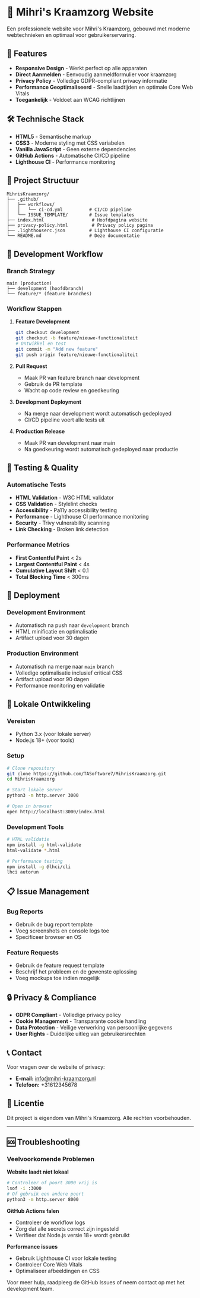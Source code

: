 # 🌸 Mihri's Kraamzorg Website

Een professionele website voor Mihri's Kraamzorg, gebouwd met moderne webtechnieken en optimaal voor gebruikerservaring.

## 🚀 Features

- **Responsive Design** - Werkt perfect op alle apparaten
- **Direct Aanmelden** - Eenvoudig aanmeldformulier voor kraamzorg
- **Privacy Policy** - Volledige GDPR-compliant privacy informatie
- **Performance Geoptimaliseerd** - Snelle laadtijden en optimale Core Web Vitals
- **Toegankelijk** - Voldoet aan WCAG richtlijnen

## 🛠️ Technische Stack

- **HTML5** - Semantische markup
- **CSS3** - Moderne styling met CSS variabelen
- **Vanilla JavaScript** - Geen externe dependencies
- **GitHub Actions** - Automatische CI/CD pipeline
- **Lighthouse CI** - Performance monitoring

## 📁 Project Structuur

```
MihrisKraamzorg/
├── .github/
│   ├── workflows/
│   │   └── ci-cd.yml          # CI/CD pipeline
│   └── ISSUE_TEMPLATE/        # Issue templates
├── index.html                  # Hoofdpagina website
├── privacy-policy.html         # Privacy policy pagina
├── .lighthouserc.json         # Lighthouse CI configuratie
└── README.md                  # Deze documentatie
```

## 🔄 Development Workflow

### Branch Strategy
```
main (production)
├── development (hoofdbranch)
└── feature/* (feature branches)
```

### Workflow Stappen
1. **Feature Development**
   ```bash
   git checkout development
   git checkout -b feature/nieuwe-functionaliteit
   # Ontwikkel en test
   git commit -m "Add new feature"
   git push origin feature/nieuwe-functionaliteit
   ```

2. **Pull Request**
   - Maak PR van feature branch naar development
   - Gebruik de PR template
   - Wacht op code review en goedkeuring

3. **Development Deployment**
   - Na merge naar development wordt automatisch gedeployed
   - CI/CD pipeline voert alle tests uit

4. **Production Release**
   - Maak PR van development naar main
   - Na goedkeuring wordt automatisch gedeployed naar productie

## 🧪 Testing & Quality

### Automatische Tests
- **HTML Validation** - W3C HTML validator
- **CSS Validation** - Stylelint checks
- **Accessibility** - Pa11y accessibility testing
- **Performance** - Lighthouse CI performance monitoring
- **Security** - Trivy vulnerability scanning
- **Link Checking** - Broken link detection

### Performance Metrics
- **First Contentful Paint** < 2s
- **Largest Contentful Paint** < 4s
- **Cumulative Layout Shift** < 0.1
- **Total Blocking Time** < 300ms

## 🚀 Deployment

### Development Environment
- Automatisch na push naar `development` branch
- HTML minificatie en optimalisatie
- Artifact upload voor 30 dagen

### Production Environment
- Automatisch na merge naar `main` branch
- Volledige optimalisatie inclusief critical CSS
- Artifact upload voor 90 dagen
- Performance monitoring en validatie

## 🔧 Lokale Ontwikkeling

### Vereisten
- Python 3.x (voor lokale server)
- Node.js 18+ (voor tools)

### Setup
```bash
# Clone repository
git clone https://github.com/TASoftware7/MihrisKraamzorg.git
cd MihrisKraamzorg

# Start lokale server
python3 -m http.server 3000

# Open in browser
open http://localhost:3000/index.html
```

### Development Tools
```bash
# HTML validatie
npm install -g html-validate
html-validate *.html

# Performance testing
npm install -g @lhci/cli
lhci autorun
```

## 📋 Issue Management

### Bug Reports
- Gebruik de bug report template
- Voeg screenshots en console logs toe
- Specificeer browser en OS

### Feature Requests
- Gebruik de feature request template
- Beschrijf het probleem en de gewenste oplossing
- Voeg mockups toe indien mogelijk

## 🔒 Privacy & Compliance

- **GDPR Compliant** - Volledige privacy policy
- **Cookie Management** - Transparante cookie handling
- **Data Protection** - Veilige verwerking van persoonlijke gegevens
- **User Rights** - Duidelijke uitleg van gebruikersrechten

## 📞 Contact

Voor vragen over de website of privacy:
- **E-mail:** info@mihri-kraamzorg.nl
- **Telefoon:** +31612345678

## 📄 Licentie

Dit project is eigendom van Mihri's Kraamzorg. Alle rechten voorbehouden.

---

## 🆘 Troubleshooting

### Veelvoorkomende Problemen

**Website laadt niet lokaal**
```bash
# Controleer of poort 3000 vrij is
lsof -i :3000
# Of gebruik een andere poort
python3 -m http.server 8000
```

**GitHub Actions falen**
- Controleer de workflow logs
- Zorg dat alle secrets correct zijn ingesteld
- Verifieer dat Node.js versie 18+ wordt gebruikt

**Performance issues**
- Gebruik Lighthouse CI voor lokale testing
- Controleer Core Web Vitals
- Optimaliseer afbeeldingen en CSS

Voor meer hulp, raadpleeg de GitHub Issues of neem contact op met het development team.
